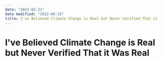 ```yaml
---
date: "2022-02-21"
date modified: "2022-06-15"
title: I've Believed Climate Change is Real but Never Verified That it Was Real
---
```


# I've Believed Climate Change is Real but Never Verified That it Was Real
